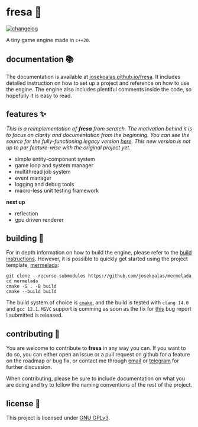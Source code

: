 # fresa :strawberry:

<p>
  <a href="https://github.com/josekoalas/fresa/blob/main/CHANGELOG.md"><img alt="changelog" src="https://img.shields.io/badge/changelog-0.4.7-4673db?style=pl"/></a>
</p>

A tiny game engine made in `c++20`.

## documentation :books:

The documentation is available at [josekoalas.github.io/fresa](https://josekoalas.github.io/fresa). It includes detailed instruction on how to set up a project and reference on how to use the engine. The engine also includes plentiful comments inside the code, so hopefully it is easy to read.

## features :sparkles:

_This is a reimplementation of **fresa** from scratch. The motivation behind it is to focus on clarity and documentation from the beginning. You can see the source for the fully-functioning legacy version [here](https://github.com/josekoalas/fresa-legacy). This new version is not up to par feature-wise with the original project yet._

- simple entity-component system
- game loop and system manager
- multithread job system
- event manager
- logging and debug tools
- macro-less unit testing framework

**next up**

- reflection
- gpu driven renderer

## building :hammer:

For in depth information on how to build the engine, please refer to the [build instructions](https://josekoalas.github.io/fresa/0.4/getting_started/building). However, it is possible to quickly get started using the project template, [mermelada](https://github.com/josekoalas/mermelada):

```
git clone --recurse-submodules https://github.com/josekoalas/mermelada
cd mermelada
cmake -S . -B build
cmake --build build
```

The build system of choice is [`cmake`](https://cmake.org), and the build is tested with `clang 14.0` and `gcc 12.1`. `MSVC` support is comming as soon as the fix for [this](https://developercommunity.visualstudio.com/t/Lambda-inside-lambda-cant-detect-conste/10085564) bug report I submitted is released.

## contributing :herb:

You are welcome to contribute to **fresa** in any way you can. If you want to do so, you can either open an issue or a pull request on github for a feature on the roadmap or bug fix, or contact me through [email](mailto:jose.pazos.perez@rai.usc.es) or [telegram](https://t.me/josekoalas) for further discussion.

When contributing, please be sure to include documentation on what you are doing and try to follow the naming conventions of the rest of the project.

## license :pencil:

This project is licensed under [GNU GPLv3](LICENSE.md).